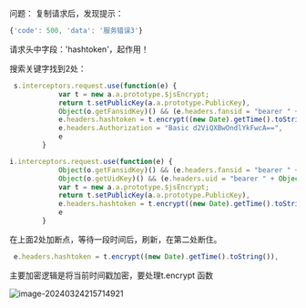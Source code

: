 问题：
复制请求后，发现提示：
```javascript
{'code': 500, 'data': '服务错误3'}
```

请求头中字段：'hashtoken'，起作用！

搜索关键字找到2处：
```javascript
 s.interceptors.request.use(function(e) {
            var t = new a.a.prototype.$jsEncrypt;
            return t.setPublicKey(a.a.prototype.PublicKey),
            Object(o.getFansidKey)() && (e.headers.fansid = "bearer " + Object(o.getFansidKey)()),
            e.headers.hashtoken = t.encrypt((new Date).getTime().toString()),
            e.headers.Authorization = "Basic d2ViQXBwOndlYkFwcA==",
            e
        }
```

```javascript
i.interceptors.request.use(function(e) {
            Object(o.getFansidKey)() && (e.headers.fansid = "bearer " + Object(o.getFansidKey)()),
            Object(o.getUidKey)() && (e.headers.uid = "bearer " + Object(o.getUidKey)());
            var t = new a.a.prototype.$jsEncrypt;
            return t.setPublicKey(a.a.prototype.PublicKey),
            e.headers.hashtoken = t.encrypt((new Date).getTime().toString()),
            e
        }
```
在上面2处加断点，等待一段时间后，刷新，在第二处断住。

```javascript
 e.headers.hashtoken = t.encrypt((new Date).getTime().toString()),
```

主要加密逻辑是将当前时间戳加密，要处理t.encrypt 函数

![image-20240324215714921](F:\github\learning-python\爬虫\案例\寿光相亲网\readme.assets\image-20240324215714921-17112886400751.png)
